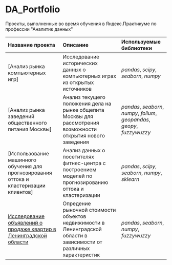 # DA_Portfolio
Проекты, выполненные во время обучения в Яндекс.Практикуме по профессии "Аналитик данных"

| Название проекта | Описание | Используемые библиотеки | 
| :---------------------- | :---------------------- | :---------------------- |
| [Анализ рынка компьютерных игр] | Исследование исторических данных о компьютерных играх из открытых источников| *pandas*, *scipy*, *seaborn*, *numpy* |
| [Анализ рынка заведений общественного питания Москвы] | Анализ текущего положения дела на рынке общепита Москвы для рассмотрения возможности открытия нового заведения| *pandas*, *seaborn*, *numpy*, *folium*, *geopandas*, *geopy*, *fuzzywuzzy* |
| [Использование машинного обучения для прогнозирования оттока и кластеризации клиентов] | Анализ данных о посетителях фитнес-центра с построением моделей по прогнозированию оттока и кластеризации| *pandas*, *scipy*, *seaborn*, *numpy*, *sklearn* |
| [Исследование объявлений о продаже квартир в Ленинградской области](RealtySPb_project) | Опредение рыночной стоимости объектов недвижимости в Ленинградской области в зависимости от различных характеристик| *pandas*, *seaborn*, *numpy*, *fuzzywuzzy* |
